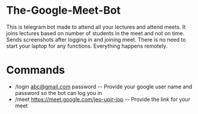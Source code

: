# The-Google-Meet-Bot

This is telegram bot made to attend all your lectures and attend meets. It joins lectures based on number of students in the meet and not on time. Sends screenshots after logging in and joining meet.
There is no need to start your laptop for any functions. Everything happens remotely.

# Commands

- /login abc@gmail.com password -- Provide your google user name and password so the bot can log you in
- /meet https://meet.google.com/jeo-upir-iop -- Provide the link for your meet
